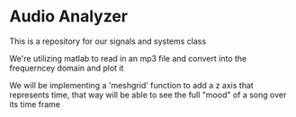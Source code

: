 # Audio Analyzer

This is a repository for our signals and systems class

We're utilizing matlab to read in an mp3 file and convert into the frequerncey domain and plot it 


We will be implementing a 'meshgrid' function to add a z axis that represents time, that way will be able to see the full "mood" of a song over its time frame 
